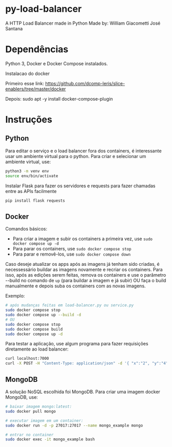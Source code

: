 # py-load-balancer

A HTTP Load Balancer made in Python
Made by:
William Giacometti
José Santana

# Dependências

Python 3, Docker e Docker Compose instalados.

Instalacao do docker

Primeiro esse link:
https://github.com/dcomp-leris/slice-enablers/tree/master/docker

Depois:
sudo apt -y install docker-compose-plugin

# Instruções

## Python

Para editar o serviço e o load balancer fora dos containers, é interessante usar um ambiente virtual para o python. Para criar e selecionar um ambiente virtual, use:

```bash
python3 -m venv env
source env/bin/activate
```

Instalar Flask para fazer os servidores e requests para fazer chamadas entre as APIs facilmente

```bash
pip install flask requests
```

## Docker

Comandos básicos:

- Para criar a imagem e subir os containers a primeira vez, use `sudo docker compose up -d`
- Para parar os containers, use `sudo docker compose stop`
- Para parar e removê-los, use `sudo docker compose down`

Caso deseje atualizar os apps após as imagens já tenham sido criadas, é necessessário buildar as imagens novamente e recriar os containers. Para isso, após as edições serem feitas, remova os containers e use o parâmetro --build no comando de `up` (para buildar a imagem e já subir) OU faça o build manualmente e depois suba os containers com as novas imagens.

Exemplo:

```bash
# após mudanças feitas em load-balancer.py ou service.py
sudo docker compose stop
sudo docker compose up --build -d
# OU
sudo docker compose stop
sudo docker compose build
sudo docker compose up -d
```

Para testar a aplicação, use algum programa para fazer requisições diretamente ao load balancer:

```bash
curl localhost:7000
curl -X POST -H "Content-Type: application/json" -d '{ "x":"2", "y":"4"}' http://localhost:7000/power
```

## MongoDB

A solução NoSQL escolhida foi MongoDB. Para criar uma imagem docker MongoDB, use:

```bash
# baixar imagem mongo:latest:
sudo docker pull mongo

# executar imagem em um container:
sudo docker run -d -p 27017:27017 --name mongo_example mongo

# entrar no container
sudo docker exec -it mongo_example bash
```
